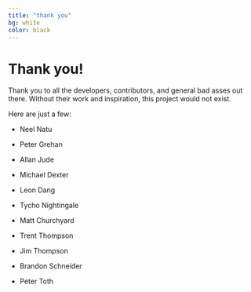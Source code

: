 ```yaml
---
title: "thank you"
bg: white
color: black
---
```

# Thank you!

Thank you to all the developers, contributors, and general bad asses out there. Without their work and inspiration, this project would not exist.

Here are just a few:

- Neel Natu

- Peter Grehan

- Allan Jude

- Michael Dexter

- Leon Dang

- Tycho Nightingale

- Matt Churchyard

- Trent Thompson

- Jim Thompson

- Brandon Schneider

- Peter Toth
